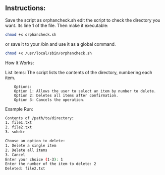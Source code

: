 ## Instructions:

Save the script as orphancheck.sh edit the script to check the directory you want. Its line 1 of the file. Then make it executable:

```bash
chmod +x orphancheck.sh
```
or save it to your /bin and use it as a global command.

```bash
chmod +x /usr/local/sbin/orphancheck.sh
```

How It Works:

List items: The script lists the contents of the directory, numbering each item.

        Options:
        Option 1: Allows the user to select an item by number to delete.
        Option 2: Deletes all items after confirmation.
        Option 3: Cancels the operation.

Example Run:

```bash
Contents of /path/to/directory:
1. file1.txt
2. file2.txt
3. subdir

Choose an option to delete:
1. Delete a single item
2. Delete all items
3. Cancel
Enter your choice (1-3): 1
Enter the number of the item to delete: 2
Deleted: file2.txt
```
